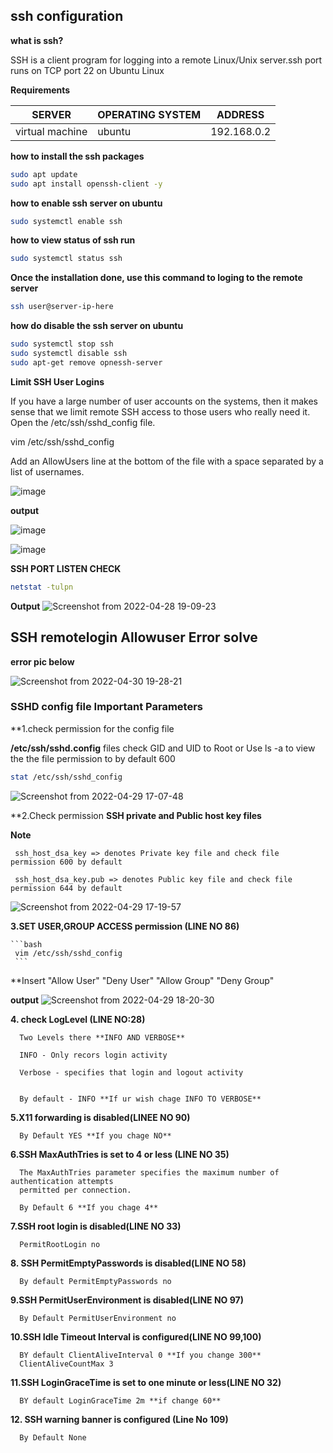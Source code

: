 ## ssh configuration

**what is ssh?**

SSH is a client program for logging into a remote Linux/Unix server.ssh port runs on TCP port 22 on Ubuntu Linux

**Requirements**

| SERVER | OPERATING SYSTEM | ADDRESS |
|---|---| --- |
| virtual machine | ubuntu | 192.168.0.2 |

**how to install the ssh packages**

```bash
sudo apt update
sudo apt install openssh-client -y
```


**how to enable ssh server on ubuntu**

```bash
sudo systemctl enable ssh
```
**how to view status of ssh run**

```bash
sudo systemctl status ssh
```
**Once the installation done, use this command to loging to the remote server**

```bash
ssh user@server-ip-here
```

**how do disable the ssh server on ubuntu**

```bash
sudo systemctl stop ssh
sudo systemctl disable ssh
sudo apt-get remove opnessh-server
```
**Limit SSH User Logins**

If you have a large number of user accounts on the systems, then it makes sense that we limit remote SSH access to those users who really need it. Open the /etc/ssh/sshd_config file.

  vim /etc/ssh/sshd_config
  
  Add an AllowUsers line at the bottom of the file with a space separated by a list of usernames.
  
  ![image](https://user-images.githubusercontent.com/98270930/165550413-043b9c7d-9f5b-48cb-95d7-8fe3628c2450.png)


**output**

![image](https://user-images.githubusercontent.com/98270930/165551212-b7e3b4ae-cf10-4f23-836a-8d748d3b9ac5.png)


![image](https://user-images.githubusercontent.com/98270930/165553054-02aab5bb-39c5-49b8-830b-cf061ff51feb.png)

  
  **SSH PORT LISTEN CHECK**
  
  ```bash
  netstat -tulpn
  ```
   **Output**
   ![Screenshot from 2022-04-28 19-09-23](https://user-images.githubusercontent.com/102893121/165765334-a8cba6af-3a11-4bd1-8583-c8f357630a6e.png)

  ## SSH remotelogin Allowuser Error solve

   **error pic below**
   
  ![Screenshot from 2022-04-30 19-28-21](https://user-images.githubusercontent.com/102893121/166108542-14869367-acb6-43f9-a44d-ee95d2decf3f.png)

   
  
  ### SSHD config file Important Parameters
  
  
  **1.check permission for the config file  
  
  **/etc/ssh/sshd.config** files check GID and UID to Root or Use ls -a to view the the file permission to by default 600 
  
  ```bash
 stat /etc/ssh/sshd_config
 ```
 ![Screenshot from 2022-04-29 17-07-48](https://user-images.githubusercontent.com/102893121/165937368-0301e1d8-fa93-47cd-8636-bac7cafaf231.png)
 
 
  **2.Check permission **SSH private and Public host key files**
 
  **Note**
     
     ssh_host_dsa_key => denotes Private key file and check file permission 600 by default
               
     ssh_host_dsa_key.pub => denotes Public key file and check file permission 644 by default

![Screenshot from 2022-04-29 17-19-57](https://user-images.githubusercontent.com/102893121/165938942-9f426465-8a1c-4b74-b13f-9127196d937c.png)
    
  **3.SET USER,GROUP ACCESS permission (LINE NO 86)**
    
    ```bash
     vim /etc/ssh/sshd_config
     ```
  **Insert "Allow User" "Deny User" "Allow Group" "Deny Group"
     
  **output**
 ![Screenshot from 2022-04-29 18-20-30](https://user-images.githubusercontent.com/102893121/165947560-7405ff17-97a4-4e85-a613-719ffb1bc298.png)

  
  **4. check LogLevel (LINE NO:28)**
  
      Two Levels there **INFO AND VERBOSE** 
      
      INFO - Only recors login activity
      
      Verbose - specifies that login and logout activity
  
      
      By default - INFO **If ur wish chage INFO TO VERBOSE**
  
   
   **5.X11 forwarding is disabled(LINEE NO 90)** 
   
      By Default YES **If you chage NO**
   
   
   **6.SSH MaxAuthTries is set to 4 or less (LINE NO 35)**
   
      The MaxAuthTries parameter specifies the maximum number of authentication attempts
      permitted per connection.
   
      By Default 6 **If you chage 4**
   
   
   **7.SSH root login is disabled(LINE NO 33)**
   
      PermitRootLogin no
   
   
   **8. SSH PermitEmptyPasswords is disabled(LINE NO 58)**
   
      By default PermitEmptyPasswords no
   
       
   **9.SSH PermitUserEnvironment is disabled(LINE NO 97)**
   
      By Default PermitUserEnvironment no
   
   
   **10.SSH Idle Timeout Interval is configured(LINE NO 99,100)** 
     
      BY default ClientAliveInterval 0 **If you change 300**
      ClientAliveCountMax 3
   
   
   **11.SSH LoginGraceTime is set to one minute or less(LINE NO 32)** 
   
      BY default LoginGraceTime 2m **if change 60**
     
   
   **12. SSH warning banner is configured (Line No 109)**
   
      By Default None 
   
